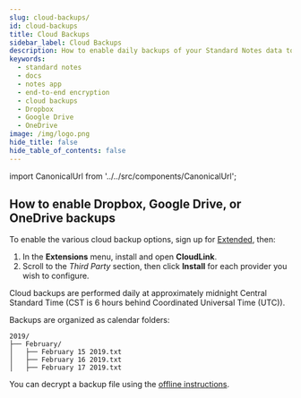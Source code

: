 ```yaml
---
slug: cloud-backups/
id: cloud-backups
title: Cloud Backups
sidebar_label: Cloud Backups
description: How to enable daily backups of your Standard Notes data to Dropbox, Google Drive, and OneDrive.
keywords:
  - standard notes
  - docs
  - notes app
  - end-to-end encryption
  - cloud backups
  - Dropbox
  - Google Drive
  - OneDrive
image: /img/logo.png
hide_title: false
hide_table_of_contents: false
---
```


<!-- Copied from https://standardnotes.com/help/27/how-do-i-enable-dropbox-google-drive-or-onedrive-backups -->

import CanonicalUrl from '../../src/components/CanonicalUrl';

<CanonicalUrl
 canonicalUrl="https://standardnotes.com/help/27/how-do-i-enable-dropbox-google-drive-or-onedrive-backups"
/>

## How to enable Dropbox, Google Drive, or OneDrive backups

To enable the various cloud backup options, sign up for [Extended](https://standardnotes.com/extensions), then:

1. In the **Extensions** menu, install and open **CloudLink**.
2. Scroll to the _Third Party_ section, then click **Install** for each provider you wish to configure.

Cloud backups are performed daily at approximately midnight Central Standard Time (CST is 6 hours behind Coordinated Universal Time (UTC)).

Backups are organized as calendar folders:

```
2019/
├── February/
│   ├── February 15 2019.txt
│   ├── February 16 2019.txt
│   ├── February 17 2019.txt
```

You can decrypt a backup file using the [offline instructions](https://standardnotes.com/offline).
